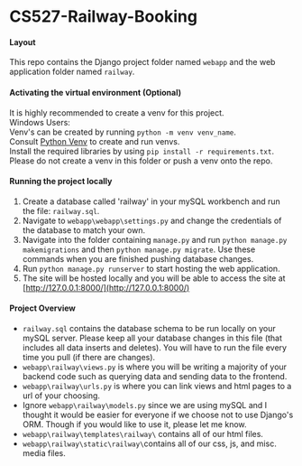 # CS527-Railway-Booking
#### Layout
This repo contains the Django project folder named `webapp` and the web application folder named `railway`.

#### Activating the virtual environment (Optional)
It is highly recommended to create a venv for this project. \
Windows Users: \
Venv's can be created by running `python -m venv venv_name`. \
Consult [Python Venv](https://docs.python.org/3/library/venv.html) to create and run venvs. \
Install the required libraries by using `pip install -r requirements.txt`. \
Please do not create a venv in this folder or push a venv onto the repo.

#### Running the project locally
1. Create a database called 'railway' in your mySQL workbench and run the file: `railway.sql`.
2. Navigate to `webapp\webapp\settings.py` and change the credentials of the database to match your own.
3. Navigate into the folder containing `manage.py` and run `python manage.py makemigrations` and then `python manage.py migrate`. Use these commands when you are finished pushing database changes.
4. Run `python manage.py runserver` to start hosting the web application.
5. The site will be hosted locally and you will be able to access the site at [http://127.0.0.1:8000/](http://127.0.0.1:8000/)

#### Project Overview
* `railway.sql` contains the database schema to be run locally on your mySQL server. Please keep all your database changes in this file (that includes all data inserts and deletes). You will have to run the file every time you pull (if there are changes).
* `webapp\railway\views.py` is where you will be writing a majority of your backend code such as querying data and sending data to the frontend.
* `webapp\railway\urls.py` is where you can link views and html pages to a url of your choosing.
* Ignore `webapp\railway\models.py` since we are using mySQL and I thought it would be easier for everyone if we choose not to use Django's ORM. Though if you would like to use it, please let me know.
* `webapp\railway\templates\railway\` contains all of our html files.
* `webapp\railway\static\railway\`contains all of our css, js, and misc. media files.